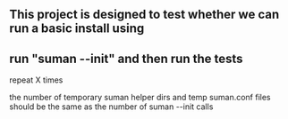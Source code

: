 This project is designed to test whether we can run a basic install using
---
run "suman --init"
and then run the tests
---
repeat X times

the number of temporary suman helper dirs and temp suman.conf files should
be the same as the number of suman --init calls